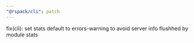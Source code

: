 ```yaml
---
"@rspack/cli": patch
---
```


fix(cli): set stats default to errors-warning to avoid server info flushhed by module stats
